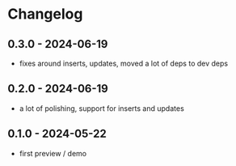 # Changelog

## 0.3.0 - 2024-06-19

- fixes around inserts, updates, moved a lot of deps to dev deps

## 0.2.0 - 2024-06-19

- a lot of polishing, support for inserts and updates

## 0.1.0 - 2024-05-22

- first preview / demo
